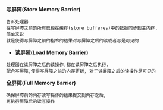 **写屏障(Store Memory Barrier)**

```
告诉处理器
在写屏障之前的所有已经在缓存(store bufferes)中的数据同步到主内存,
简单来说
就是使得写屏障之前的指令的结果对写屏障之后的读或者写是可见的
```

- **读屏障(Load Memory Barrier)**

 ```
处理器在读屏障之后的读操作,都在读屏障之后执行.
配合写屏障,使得写屏障之前的内存更新, 对于读屏障之后的读操作是可见的
 ```



**全屏障(Full Memory Barrier)**

```
确保屏障前的内存读写操作的结果提交到内存之后,
再执行屏障后的读写操作
```

